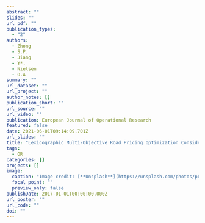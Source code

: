 ```yaml
---
abstract: ""
slides: ""
url_pdf: ""
publication_types:
  - "2"
authors:
  - Zhong
  - S.P.
  - Jiang
  - Y*.
  - Nielsen
  - O.A
summary: ""
url_dataset: ""
url_project: ""
author_notes: []
publication_short: ""
url_source: ""
url_video: ""
publication: European Journal of Operational Research
featured: false
date: 2021-06-01T09:14:09.701Z
url_slides: ""
title: "Lexicographic Multi-Objective Road Pricing Optimization Considering Land Use and Transportation Effects"
tags:
  - OR
categories: []
projects: []
image:
  caption: "Image credit: [**Unsplash**](https://unsplash.com/photos/pLCdAaMFLTE)"
  focal_point: ""
  preview_only: false
publishDate: 2017-01-01T00:00:00.000Z
url_poster: ""
url_code: ""
doi: ""
---
```

